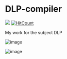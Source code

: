# DLP-compiler

![](https://img.shields.io/badge/Java-ED8B00?style=for-the-badge&logo=openjdk&logoColor=white) 
[![HitCount](https://hits.dwyl.com/gitblanc/DLP-compiler.svg?style=flat-square)](http://hits.dwyl.com/gitblanc/DLP-compiler) 

My work for the subject DLP

![image](https://user-images.githubusercontent.com/87705461/226328518-a6d5fabc-1f26-4580-aaf5-b9fddb010596.png)

![image](https://user-images.githubusercontent.com/87705461/226328669-49d3d93e-d4b6-4e3e-848b-c1d2c45ccf84.png)
